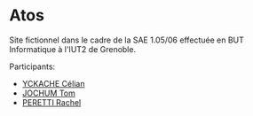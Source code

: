 # Atos
<p>Site fictionnel dans le cadre de la SAE 1.05/06 effectuée en BUT Informatique à l'IUT2 de Grenoble.<p>

<p>Participants:<p>

<ul>
  <li><a href="https://github.com/CelianY">YCKACHE Célian</a></li>
  <li><a href=" ">JOCHUM Tom</a></li>
  <li><a href="https://github.com/lynirl">PERETTI Rachel</a></li>
</ul>
